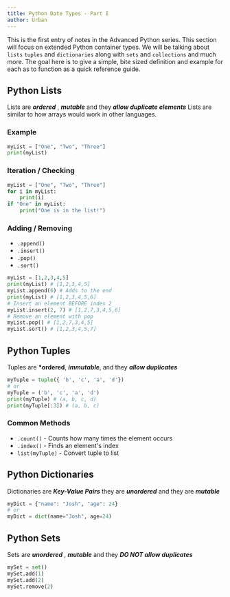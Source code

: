 ```yaml
---
title: Python Date Types - Part I
author: Urban
---
```


This is the first entry of notes in the Advanced Python series. This section will focus on extended Python container types. We will be talking about `lists` `tuples` and `dictionaries` along with `sets` and `collections` and much more. The goal here is to give a simple, bite sized definition and example for each as to function as a quick reference guide.

## Python Lists

Lists are **_ordered_** , **_mutable_** and they **_allow duplicate elements_**
Lists are similar to how arrays would work in other languages.

### Example

```python
myList = ["One", "Two", "Three"]
print(myList)
```

### Iteration / Checking

```python
myList = ["One", "Two", "Three"]
for i in myList:
	print(i)
if "One" in myList:
	print("One is in the list!")
```

### Adding / Removing

- `.append()`
- `.insert()`
- `.pop()`
- `.sort()`

```python
myList = [1,2,3,4,5]
print(myList) # [1,2,3,4,5]
myList.append(6) # Adds to the end
print(myList) # [1,2,3,4,5,6]
# Insert an element BEFORE index 2
myList.insert(2, 7) # [1,2,7,3,4,5,6]
# Remove an element with pop
myList.pop() # [1,2,7,3,4,5]
myList.sort() # [1,2,3,4,5,7]
```

## Python Tuples

Tuples are **\*ordered**, **_immutable_**, and they **_allow duplicates_**

```python
myTuple = tuple({ 'b', 'c', 'a', 'd'})
# or
myTuple = ('b', 'c', 'a', 'd')
print(myTuple) # (a, b, c, d)
print(myTuple[:3]) # (a, b, c)
```

### Common Methods

- `.count()` - Counts how many times the element occurs
- `.index()` - Finds an element's index
- `list(myTuple)` - Convert tuple to list

## Python Dictionaries

Dictionaries are **_Key-Value Pairs_** they are **_unordered_** and they are **_mutable_**

```python
myDict = {"name": "Josh", "age": 24}
# or
myDict = dict(name="Josh", age=24)
```

## Python Sets

Sets are **_unordered_** , **_mutable_** and they **_DO NOT allow duplicates_**

```python
mySet = set()
mySet.add(1)
mySet.add(2)
mySet.remove(2)
```
